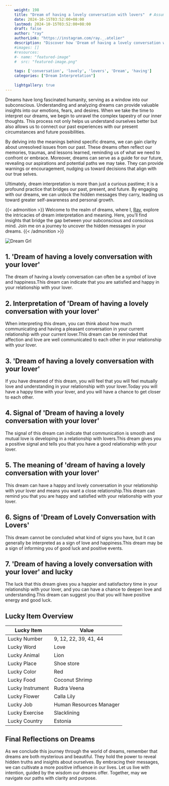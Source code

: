 ```yaml
---
    weight: 198
    title: "Dream of having a lovely conversation with lovers"  # Assuming 'title' column exists
    date: 2024-10-15T03:52:00+08:00
    lastmod: 2024-10-15T03:52:00+08:00
    draft: false
    author: "ray"
    authorLink: "https://instagram.com/ray._.atelier"
    description: "Discover how 'Dream of having a lovely conversation with lovers' can interpret your future and uncover its significant meanings in your life."
    #images: []
    #resources:
    #- name: "featured-image"
    #  src: "featured-image.png"
    
    tags: ['conversation', 'lovely', 'lovers', 'Dream', 'having']
    categories: ["Dream Interpretation"]
    
    lightgallery: true
---
```

    
Dreams have long fascinated humanity, serving as a window into our subconscious. Understanding and analyzing dreams can provide valuable insights into our emotions, fears, and desires. When we take the time to interpret our dreams, we begin to unravel the complex tapestry of our inner thoughts. This process not only helps us understand ourselves better but also allows us to connect our past experiences with our present circumstances and future possibilities.

By delving into the meanings behind specific dreams, we can gain clarity about unresolved issues from our past. These dreams often reflect our memories, traumas, and lessons learned, reminding us of what we need to confront or embrace. Moreover, dreams can serve as a guide for our future, revealing our aspirations and potential paths we may take. They can provide warnings or encouragement, nudging us toward decisions that align with our true selves.

Ultimately, dream interpretation is more than just a curious pastime; it is a profound practice that bridges our past, present, and future. By engaging with our dreams, we can unlock the hidden messages they carry, leading us toward greater self-awareness and personal growth.

{{< admonition >}}
Welcome to the realm of dreams, where I, [Ray](https://instagram.com/ray._.atelier), explore the intricacies of dream interpretation and meaning. Here, you’ll find insights that bridge the gap between your subconscious and conscious mind. Join me on a journey to uncover the hidden messages in your dreams.
{{< /admonition >}}

![Dream Grl](https://cdn.pixabay.com/photo/2017/11/02/03/35/gothic-2910057_1280.jpg "Dream Grl")

## 1. 'Dream of having a lovely conversation with your lover'
The dream of having a lovely conversation can often be a symbol of love and happiness.This dream can indicate that you are satisfied and happy in your relationship with your lover.

## 2. Interpretation of 'Dream of having a lovely conversation with your lover'
When interpreting this dream, you can think about how much communicating and having a pleasant conversation in your current relationship with your current lover.This dream can be reminded that affection and love are well communicated to each other in your relationship with your lover.

## 3. 'Dream of having a lovely conversation with your lover'
If you have dreamed of this dream, you will feel that you will feel mutually love and understanding in your relationship with your lover.Today you will have a happy time with your lover, and you will have a chance to get closer to each other.

## 4. Signal of 'Dream of having a lovely conversation with your lover'
The signal of this dream can indicate that communication is smooth and mutual love is developing in a relationship with lovers.This dream gives you a positive signal and tells you that you have a good relationship with your lover.

## 5. The meaning of 'dream of having a lovely conversation with your lover'
This dream can have a happy and lovely conversation in your relationship with your lover and means you want a close relationship.This dream can remind you that you are happy and satisfied with your relationship with your lover.

## 6. Signs of 'Dream of Lovely Conversation with Lovers'
This dream cannot be concluded what kind of signs you have, but it can generally be interpreted as a sign of love and happiness.This dream may be a sign of informing you of good luck and positive events.

## 7. 'Dream of having a lovely conversation with your lover' and lucky
The luck that this dream gives you a happier and satisfactory time in your relationship with your lover, and you can have a chance to deepen love and understanding.This dream can suggest you that you will have positive energy and good luck.

## Lucky Item Overview
| Lucky Item          | Value              |
|---------------|--------------------|
| Lucky Number        | 9, 12, 22, 39, 41, 44  |
| Lucky Word          | Love |
| Lucky Animal        | Lion |
| Lucky Place         | Shoe store     |
| Lucky Color         | Red     |
| Lucky Food          | Coconut Shrimp      |
| Lucky Instrument    | Rudra Veena |
| Lucky Flower        | Calla Lily    |
| Lucky Job           | Human Resources Manager       |
| Lucky Exercise      | Slacklining  |
| Lucky Country       | Estonia    |


##  Final Reflections on Dreams

As we conclude this journey through the world of dreams, remember that dreams are both mysterious and beautiful. They hold the power to reveal hidden truths and insights about ourselves. By embracing their messages, we can cultivate a more positive influence in our lives. Let us live with intention, guided by the wisdom our dreams offer. Together, may we navigate our paths with clarity and purpose.
